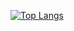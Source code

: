 [![Top Langs](https://github-readme-stats.vercel.app/api/top-langs/?username=hpereira1&langs_count=10&layout=compact&theme=transparent)](https://github.com/anuraghazra/github-readme-stats)
